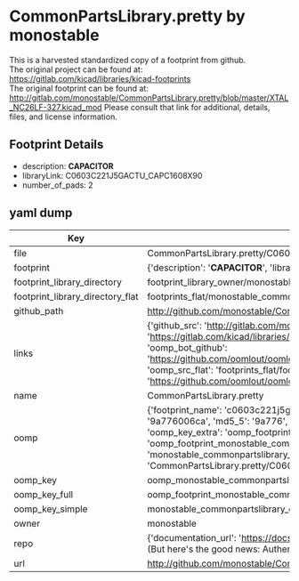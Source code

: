 # CommonPartsLibrary.pretty by monostable  
This is a harvested standardized copy of a footprint from github.  
The original project can be found at:  
https://gitlab.com/kicad/libraries/kicad-footprints  
The original footprint can be found at:
http://gitlab.com/monostable/CommonPartsLibrary.pretty/blob/master/XTAL_NC26LF-327.kicad_mod
Please consult that link for additional, details, files, and license information.  
## Footprint Details
* description: <b>CAPACITOR</b>  
* libraryLink: C0603C221J5GACTU_CAPC1608X90  
* number_of_pads: 2  
## yaml dump  
| Key | Value |  
| --- | --- |  
| file | CommonPartsLibrary.pretty/C0603C221J5GACTU_CAPC1608X90.kicad_mod |  
| footprint | {'description': '<b>CAPACITOR</b>', 'libraryLink': 'C0603C221J5GACTU_CAPC1608X90', 'number_of_pads': 2} |  
| footprint_library_directory | footprint_library_owner/monostable_CommonPartsLibrary.pretty |  
| footprint_library_directory_flat | footprints_flat/monostable_commonpartslibrary_c0603c221j5gactu_capc1608x90/working |  
| github_path | http://github.com/monostable/CommonPartsLibrary.pretty/blob/master/C0603C221J5GACTU_CAPC1608X90.kicad_mod |  
| links | {'github_src': 'http://gitlab.com/monostable/CommonPartsLibrary.pretty/blob/master/XTAL_NC26LF-327.kicad_mod', 'github_src_repo': 'https://gitlab.com/kicad/libraries/kicad-footprints', 'oomp_bot': 'footprints/monostable_commonpartslibrary_c0603c221j5gactu_capc1608x90/working', 'oomp_bot_github': 'https://github.com/oomlout/oomlout_oomp_footprint_bot/tree/main/footprints/monostable_commonpartslibrary_c0603c221j5gactu_capc1608x90/working', 'oomp_src_flat': 'footprints_flat/footprints_flat/monostable_commonpartslibrary_c0603c221j5gactu_capc1608x90/working', 'oomp_src_flat_github': 'https://github.com/oomlout/oomlout_oomp_footprint_src/tree/main/footprints_flat/monostable_commonpartslibrary_c0603c221j5gactu_capc1608x90/working'} |  
| name | CommonPartsLibrary.pretty |  
| oomp | {'footprint_name': 'c0603c221j5gactu_capc1608x90', 'library_name': 'commonpartslibrary', 'md5': '9a776006ca9b1640c18680fdadc6bda2', 'md5_10': '9a776006ca', 'md5_5': '9a776', 'md5_6': '9a7760', 'oomp_key': 'oomp_monostable_commonpartslibrary_c0603c221j5gactu_capc1608x90', 'oomp_key_extra': 'oomp_footprint_monostable_commonpartslibrary_c0603c221j5gactu_capc1608x90', 'oomp_key_full': 'oomp_footprint_monostable_commonpartslibrary_c0603c221j5gactu_capc1608x90_9a7760', 'oomp_key_simple': 'monostable_commonpartslibrary_c0603c221j5gactu_capc1608x90', 'original_filename': 'CommonPartsLibrary.pretty/C0603C221J5GACTU_CAPC1608X90.kicad_mod', 'owner_name': 'monostable'} |  
| oomp_key | oomp_monostable_commonpartslibrary_c0603c221j5gactu_capc1608x90 |  
| oomp_key_full | oomp_footprint_monostable_commonpartslibrary_c0603c221j5gactu_capc1608x90 |  
| oomp_key_simple | monostable_commonpartslibrary_c0603c221j5gactu_capc1608x90 |  
| owner | monostable |  
| repo | {'documentation_url': 'https://docs.github.com/rest/overview/resources-in-the-rest-api#rate-limiting', 'message': "API rate limit exceeded for 84.66.173.59. (But here's the good news: Authenticated requests get a higher rate limit. Check out the documentation for more details.)"} |  
| url | http://github.com/monostable/CommonPartsLibrary.pretty |  

